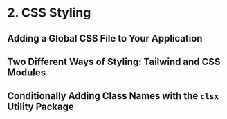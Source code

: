 # 2. CSS Styling

## Adding a Global CSS File to Your Application

## Two Different Ways of Styling: Tailwind and CSS Modules

## Conditionally Adding Class Names with the `clsx` Utility Package
